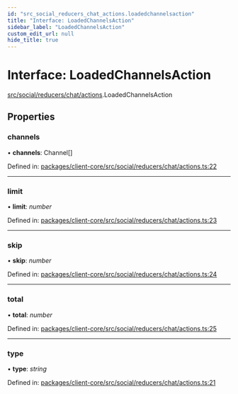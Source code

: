 ```yaml
---
id: "src_social_reducers_chat_actions.loadedchannelsaction"
title: "Interface: LoadedChannelsAction"
sidebar_label: "LoadedChannelsAction"
custom_edit_url: null
hide_title: true
---
```


# Interface: LoadedChannelsAction

[src/social/reducers/chat/actions](../modules/src_social_reducers_chat_actions.md).LoadedChannelsAction

## Properties

### channels

• **channels**: Channel[]

Defined in: [packages/client-core/src/social/reducers/chat/actions.ts:22](https://github.com/xr3ngine/xr3ngine/blob/77d12cea0/packages/client-core/src/social/reducers/chat/actions.ts#L22)

___

### limit

• **limit**: *number*

Defined in: [packages/client-core/src/social/reducers/chat/actions.ts:23](https://github.com/xr3ngine/xr3ngine/blob/77d12cea0/packages/client-core/src/social/reducers/chat/actions.ts#L23)

___

### skip

• **skip**: *number*

Defined in: [packages/client-core/src/social/reducers/chat/actions.ts:24](https://github.com/xr3ngine/xr3ngine/blob/77d12cea0/packages/client-core/src/social/reducers/chat/actions.ts#L24)

___

### total

• **total**: *number*

Defined in: [packages/client-core/src/social/reducers/chat/actions.ts:25](https://github.com/xr3ngine/xr3ngine/blob/77d12cea0/packages/client-core/src/social/reducers/chat/actions.ts#L25)

___

### type

• **type**: *string*

Defined in: [packages/client-core/src/social/reducers/chat/actions.ts:21](https://github.com/xr3ngine/xr3ngine/blob/77d12cea0/packages/client-core/src/social/reducers/chat/actions.ts#L21)
